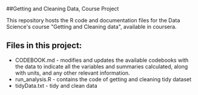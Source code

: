 ##Getting and Cleaning Data, Course Project

This repository hosts the R code and documentation files for the Data Science's course "Getting and Cleaning data", available in coursera.

## Files in this project:

* CODEBOOK.md - modifies and updates the available codebooks with the data to indicate all the variables and summaries calculated, along with units, and any other relevant information.
* run_analysis.R - contains the code of getting and cleaning tidy dataset
* tidyData.txt - tidy and clean data